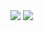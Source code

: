 <!--### Hi there 👋

- 🔭 I’m currently working on ...
- 🌱 I’m currently learning ...
- 👯 I’m looking to collaborate on ...
- 🤔 I’m looking for help with ...
- 💬 Ask me about ...
- 📫 How to reach me: ...
- 😄 Pronouns: ...
- ⚡ Fun fact: ...
-->

<div animation="idk 1s infinite">
  <img src="https://github-readme-stats.vercel.app/api?username=twoten-eq&show_icons=true&custom_title=GitHub stats:&disable_animations=true&bg_color=000000&hide_border=true&text_color=ffffff&title_color=2af7f4&icon_color=2af7f4" />
  <img align="top" src="https://github-readme-stats.vercel.app/api/top-langs/?username=twoten-eq&layout=compact&langs_count=4&disable_animations=true&bg_color=000000&hide_border=true&text_color=ffffff&title_color=2af7f4&custom_title=Most used languages:" />
</div>

<style>
  @keyframes idk{
    0%{
      transform: translateY(50%);
    }
    100%{
      transform: translateY(-50%);
    }
  }
</style>
